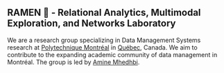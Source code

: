 ## RAMEN 🍜 - Relational Analytics, Multimodal Exploration, and Networks Laboratory

We are a research group specializing in Data Management Systems research at [Polytechnique Montréal](https://www.polymtl.ca/gigl/) in [Québec](https://en.wikipedia.org/wiki/Quebec), Canada. We aim to contribute to the expanding academic community of data management in Montréal. The group is led by [Amine Mhedhbi](https://amine.io/).

<!--

**Here are some ideas to get you started:**

🙋‍♀️ A short introduction - what is your organization all about?
🌈 Contribution guidelines - how can the community get involved?
👩‍💻 Useful resources - where can the community find your docs? Is there anything else the community should know?
🍿 Fun facts - what does your team eat for breakfast?
🧙 Remember, you can do mighty things with the power of [Markdown](https://docs.github.com/github/writing-on-github/getting-started-with-writing-and-formatting-on-github/basic-writing-and-formatting-syntax)
-->
